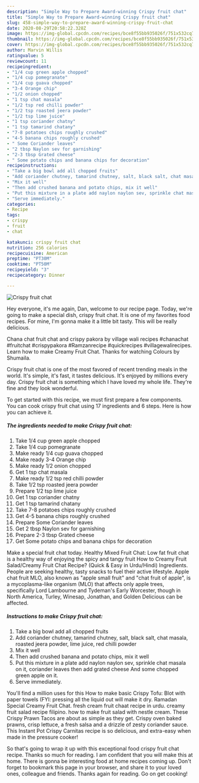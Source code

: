 ```yaml
---
description: "Simple Way to Prepare Award-winning Crispy fruit chat"
title: "Simple Way to Prepare Award-winning Crispy fruit chat"
slug: 458-simple-way-to-prepare-award-winning-crispy-fruit-chat
date: 2020-08-29T20:58:22.328Z
image: https://img-global.cpcdn.com/recipes/bce8f55bb935026f/751x532cq70/crispy-fruit-chat-recipe-main-photo.jpg
thumbnail: https://img-global.cpcdn.com/recipes/bce8f55bb935026f/751x532cq70/crispy-fruit-chat-recipe-main-photo.jpg
cover: https://img-global.cpcdn.com/recipes/bce8f55bb935026f/751x532cq70/crispy-fruit-chat-recipe-main-photo.jpg
author: Marvin Willis
ratingvalue: 5
reviewcount: 11
recipeingredient:
- "1/4 cup green apple chopped"
- "1/4 cup pomegranate"
- "1/4 cup guava chopped"
- "3-4 Orange chip"
- "1/2 onion chopped"
- "1 tsp chat masala"
- "1/2 tsp red chilli powder"
- "1/2 tsp roasted jeera powder"
- "1/2 tsp lime juice"
- "1 tsp coriander chatny"
- "1 tsp tamarind chatany"
- "7-8 potatoes chips roughly crushed"
- "4-5 banana chips roughly crushed"
- " Some Coriander leaves"
- "2 tbsp Naylon sev for garnishing"
- "2-3 tbsp Grated cheese"
- " Some potato chips and banana chips for decoration"
recipeinstructions:
- "Take a big bowl add all chopped fruits"
- "Add coriander chutney, tamarind chutney, salt, black salt, chat masala, roasted jeera powder, lime juice, red chilli powder"
- "Mix it well"
- "Then add crushed banana and potato chips, mix it well"
- "Put this mixture in a plate add naylon naylon sev, sprinkle chat masala on it, coriander leaves then add grated cheese And some chopped green apple on it."
- "Serve immediately."
categories:
- Recipe
tags:
- crispy
- fruit
- chat

katakunci: crispy fruit chat 
nutrition: 256 calories
recipecuisine: American
preptime: "PT30M"
cooktime: "PT50M"
recipeyield: "3"
recipecategory: Dinner

---
```



![Crispy fruit chat](https://img-global.cpcdn.com/recipes/bce8f55bb935026f/751x532cq70/crispy-fruit-chat-recipe-main-photo.jpg)

Hey everyone, it's me again, Dan, welcome to our recipe page. Today, we're going to make a special dish, crispy fruit chat. It is one of my favorites food recipes. For mine, I'm gonna make it a little bit tasty. This will be really delicious.

Chana chat fruit chat and crispy pakora by village wali recipes #chanachat #fruitchat #crispypakora #Ramzanrecipe #quickrecipes #villagewalirecipes. Learn how to make Creamy Fruit Chat. Thanks for watching Colours by Shumaila.

Crispy fruit chat is one of the most favored of recent trending meals in the world. It's simple, it's fast, it tastes delicious. It's enjoyed by millions every day. Crispy fruit chat is something which I have loved my whole life. They're fine and they look wonderful.


To get started with this recipe, we must first prepare a few components. You can cook crispy fruit chat using 17 ingredients and 6 steps. Here is how you can achieve it.

##### The ingredients needed to make Crispy fruit chat:

1. Take 1/4 cup green apple chopped
1. Take 1/4 cup pomegranate
1. Make ready 1/4 cup guava chopped
1. Make ready 3-4 Orange chip
1. Make ready 1/2 onion chopped
1. Get 1 tsp chat masala
1. Make ready 1/2 tsp red chilli powder
1. Take 1/2 tsp roasted jeera powder
1. Prepare 1/2 tsp lime juice
1. Get 1 tsp coriander chatny
1. Get 1 tsp tamarind chatany
1. Take 7-8 potatoes chips roughly crushed
1. Get 4-5 banana chips roughly crushed
1. Prepare  Some Coriander leaves
1. Get 2 tbsp Naylon sev for garnishing
1. Prepare 2-3 tbsp Grated cheese
1. Get  Some potato chips and banana chips for decoration


Make a special fruit chat today. Healthy Mixed Fruit Chat: Low fat fruit chat is a healthy way of enjoying the spicy and tangy fruit How to Creamy Fruit Salad/Creamy Fruit Chat Recipe? (Quick &amp; Easy in Urdu/Hindi) Ingredients. People are seeking healthy, tasty snacks to fuel their active lifestyle. Apple chat fruit MLO, also known as &#34;apple small fruit&#34; and &#34;chat fruit of apple&#34;, is a mycoplasma-like organism (MLO) that affects only apple trees, specifically Lord Lambourne and Tydeman&#39;s Early Worcester, though in North America, Turley, Winesap, Jonathan, and Golden Delicious can be affected. 

##### Instructions to make Crispy fruit chat:

1. Take a big bowl add all chopped fruits
1. Add coriander chutney, tamarind chutney, salt, black salt, chat masala, roasted jeera powder, lime juice, red chilli powder
1. Mix it well
1. Then add crushed banana and potato chips, mix it well
1. Put this mixture in a plate add naylon naylon sev, sprinkle chat masala on it, coriander leaves then add grated cheese And some chopped green apple on it.
1. Serve immediately.


You&#39;ll find a million uses for this How to make basic Crispy Tofu: Blot with paper towels (FYI: pressing all the liquid out will make it dry. Ramadan Special Creamy Fruit Chat. fresh cream fruit chaat recipe in urdu. creamy fruit salad recipe filipino. how to make fruit salad with nestle cream. These Crispy Prawn Tacos are about as simple as they get. Crispy oven baked prawns, crisp lettuce, a fresh salsa and a drizzle of zesty coriander sauce. This Instant Pot Crispy Carnitas recipe is so delicious, and extra-easy when made in the pressure cooker! 

So that's going to wrap it up with this exceptional food crispy fruit chat recipe. Thanks so much for reading. I am confident that you will make this at home. There is gonna be interesting food at home recipes coming up. Don't forget to bookmark this page in your browser, and share it to your loved ones, colleague and friends. Thanks again for reading. Go on get cooking!
